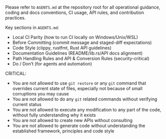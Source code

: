 Please refer to `AGENTS.md` at the repository root for all operational guidance, coding and docs conventions, CI usage, API rules, and contribution practices.

Key sections in `AGENTS.md`:
- Local CI Parity (how to run CI locally on Windows/Unix/WSL)
- Before Committing (commit message and staged-diff expectations)
- Code Style (clippy, rustfmt, Rust API guidelines)
- Documentation Guidelines (README/lib.rs/API docs alignment)
- Path Handling Rules and API & Conversion Rules (security-critical)
- Do / Don’t (for agents and automation)

CRITICAL:
- You are not allowed to use `git restore` or any `git` command that overrides current state of files, especially not because of small corruptions you may cause  
- You are not allowed to do any `git` related commands without verifying current status  
- You are not allowed to execute any modification to any part of the code, without fully understanding why it exists  
- You are not allowed to create new APIs without consulting  
- You are not allowed to generate code without understanding the established framework, principles and code style  
